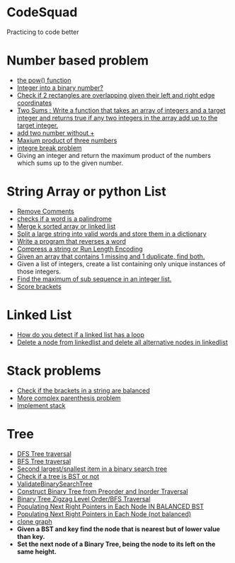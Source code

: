 # CodeSquad
Practicing to code better

# Number based problem
- [the pow() function](/Microsoft/pow(x_n).ipynb)
- [Integer into a binary number?](/Microsoft/inttobin.ipynb)
- [Check if 2 rectangles are overlapping given their left and right edge coordinates](/Microsoft/rectoverlap.ipynb  )
- [Two Sums : Write a function that takes an array of integers and a target integer and returns true if any two integers in the array add up to the target integer.](/Microsoft/TwoSum.ipynb)  
- [add two number without +](/Microsoft/SumofTwoIntegers.ipynb) 
- [Maxium product of three numbers](/Microsoft/MaximumProductofThreeNumbers.ipynb) 
- [integre break problem](/Microsoft/intbreak.ipynb) 
- Giving an integer and return the maximum product of the numbers which sums up to the given number.


# String Array or python List
- [Remove Comments](/Microsoft/remove%20comments.ipynb)
- [checks if a word is a palindrome](/Microsoft/Simple%20Palindrome.ipynb)
- [Merge k sorted array or linked list](/Microsoft/merge.ipynb)
- [Split a large string into valid words and store them in a dictionary](/Microsoft/WordBreak.ipynb)
- [Write a program that reverses a word](/Microsoft/ReverseSTR.ipynb)
- [Compress a string or Run Length Encoding](/Microsoft/Compressstr.ipynb)
- [Given an array that contains 1 missing and 1 duplicate, find both.](/Microsoft/inttobin.ipynb)  
- Given a list of integers, create a list containing only unique instances of those integers.  
- [Find the maximum of sub sequence in an integer list.](/Microsoft/LIS.ipynb) 
- [Score  brackets](/Microsoft/scoreofparentheses.ipynb)

# Linked List
- [How do you detect if a linked list has a loop](/Microsoft/cyclelinkedlist.ipynb) 
- [Delete a node from linkedlist and delete all alternative nodes in linkedlist](/Microsoft/DelNode.ipynb) 

# Stack problems
- [Check if the brackets in a string are balanced](/Microsoft/validpar.ipynb)
- [More complex parenthesis problem](/Microsoft/Validparstr.ipynb)
- [Implement stack](/Microsoft/Stack.ipynb) 

# Tree
- [DFS Tree traversal](/Microsoft/BinaryTreeTraversalDFS.ipynb)
- [BFS Tree traversal](/Microsoft/BinaryTreeTraversalBFS.ipynb)
- [Second largest/snallest item in a binary search tree](/Microsoft/secLargeMinBST.ipynb) 
- [Check if a tree is BST or not](/Microsoft/BST.ipynb  )  
 - [ValidateBinarySearchTree](/Microsoft/ValidateBinarySearchTree.ipynb)
- [Construct Binary Tree from Preorder and Inorder Traversal](/Microsoft/ConBSTfromPreinorderlist.ipynb)
- [Binary Tree Zigzag Level Order/BFS Traversal](/Microsoft/zigzagBSF.ipynb) 
- [Populating Next Right Pointers in Each Node IN BALANCED BST](/Microsoft/pointpointertorightinbstBal.ipynb) 
- [Populating Next Right Pointers in Each Node (not balanced)](/Microsoft/pointpointertorightinbstBal.ipynb) 
- [clone graph](/Microsoft/clonegraph.ipynb) 
- **Given a BST and key find the node that is nearest but of lower value than key.** 
- **Set the next node of a Binary Tree, being the node to its left on the same height.**  


 


